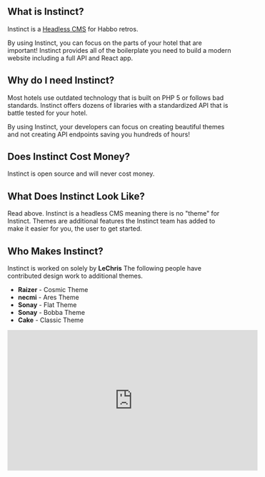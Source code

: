 ## What is Instinct?
Instinct is a [Headless CMS](https://www.contentful.com/r/knowledgebase/what-is-headless-cms/) for Habbo retros.

By using Instinct, you can focus on the parts of your hotel that are important!  Instinct provides all of the boilerplate
you need to build a modern website including a full API and React app.

## Why do I need Instinct?
Most hotels use outdated technology that is built on PHP 5 or follows bad standards.  Instinct offers dozens of libraries with a
standardized API that is battle tested for your hotel.

By using Instinct, your developers can focus on creating beautiful themes and not creating API endpoints saving you hundreds of hours!

## Does Instinct Cost Money?
Instinct is open source and will never cost money.

## What Does Instinct Look Like?
Read above.  Instinct is a headless CMS meaning there is no "theme" for Instinct.  Themes are additional features the Instinct
team has added to make it easier for you, the user to get started. 

## Who Makes Instinct?
Instinct is worked on solely by **LeChris**
The following people have contributed design work to additional themes.
* **Raizer** - Cosmic Theme
* **necmi** - Ares Theme
* **Sonay** - Flat Theme
* **Sonay** - Bobba Theme
* **Cake** - Classic Theme

<iframe width="560" height="315" src="https://www.youtube.com/embed/_5lUSTmkM_0?controls=0&amp;start&amp;autoplay=1" title="YouTube video player" frameborder="0" allow="accelerometer; autoplay; clipboard-write; encrypted-media; gyroscope; picture-in-picture" allowfullscreen></iframe>
